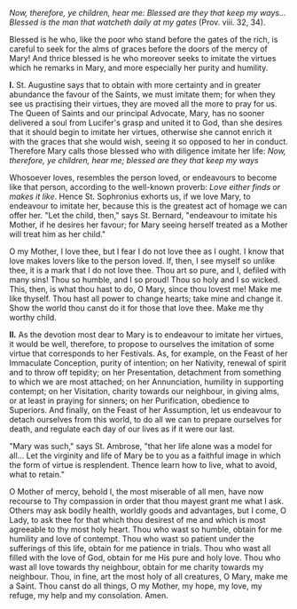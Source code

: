 
*Now, therefore, ye children, hear me: Blessed are they that keep my ways... Blessed is the man that watcheth daily at my gates* (Prov. viii. 32, 34).

Blessed is he who, like the poor who stand before the gates of the rich, is careful to seek for the alms of graces before the doors of the mercy of Mary! And thrice blessed is he who moreover seeks to imitate the virtues which he remarks in Mary, and more especially her purity and humility.

**I\.** St. Augustine says that to obtain with more certainty and in greater abundance the favour of the Saints, we must imitate them; for when they see us practising their virtues, they are moved all the more to pray for us. The Queen of Saints and our principal Advocate, Mary, has no sooner delivered a soul from Lucifer\'s grasp and united it to God, than she desires that it should begin to imitate her virtues, otherwise she cannot enrich it with the graces that she would wish, seeing it so opposed to her in conduct. Therefore Mary calls those blessed who with diligence imitate her life: *Now, therefore, ye children, hear me; blessed are they that keep my ways*

Whosoever loves, resembles the person loved, or endeavours to become like that person, according to the well-known proverb: *Love either finds or makes it like*. Hence St. Sophronius exhorts us, if we love Mary, to endeavour to imitate her, because this is the greatest act of homage we can offer her. \"Let the child, then,\" says St. Bernard, \"endeavour to imitate his Mother, if he desires her favour; for Mary seeing herself treated as a Mother will treat him as her child.\"

O my Mother, I love thee, but I fear I do not love thee as I ought. I know that love makes lovers like to the person loved. If, then, I see myself so unlike thee, it is a mark that I do not love thee. Thou art so pure, and I, defiled with many sins! Thou so humble, and I so proud! Thou so holy and I so wicked. This, then, is what thou hast to do, O Mary, since thou lovest me! Make me like thyself. Thou hast all power to change hearts; take mine and change it. Show the world thou canst do it for those that love thee. Make me thy worthy child.

**II\.** As the devotion most dear to Mary is to endeavour to imitate her virtues, it would be well, therefore, to propose to ourselves the imitation of some virtue that corresponds to her Festivals. As, for example, on the Feast of her Immaculate Conception, purity of intention; on her Nativity, renewal of spirit and to throw off tepidity; on her Presentation, detachment from something to which we are most attached; on her Annunciation, humility in supporting contempt; on her Visitation, charity towards our neighbour, in giving alms, or at least in praying for sinners; on her Purification, obedience to Superiors. And finally, on the Feast of her Assumption, let us endeavour to detach ourselves from this world, to do all we can to prepare ourselves for death, and regulate each day of our lives as if it were our last.

\"Mary was such,\" says St. Ambrose, \"that her life alone was a model for all... Let the virginity and life of Mary be to you as a faithful image in which the form of virtue is resplendent. Thence learn how to live, what to avoid, what to retain.\"

O Mother of mercy, behold I, the most miserable of all men, have now recourse to Thy compassion in order that thou mayest grant me what I ask. Others may ask bodily health, worldly goods and advantages, but I come, O Lady, to ask thee for that which thou desirest of me and which is most agreeable to thy most holy heart. Thou who wast so humble, obtain for me humility and love of contempt. Thou who wast so patient under the sufferings of this life, obtain for me patience in trials. Thou who wast all filled with the love of God, obtain for me His pure and holy love. Thou who wast all love towards thy neighbour, obtain for me charity towards my neighbour. Thou, in fine, art the most holy of all creatures, O Mary, make me a Saint. Thou canst do all things, O my Mother, my hope, my love, my refuge, my help and my consolation. Amen.

